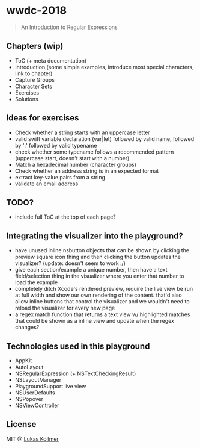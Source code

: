 # wwdc-2018

> An Introduction to Regular Expressions

## Chapters (wip)
- ToC (+ meta documentation)
- Introduction (some simple examples, introduce most special characters, link to chapter)
- Capture Groups
- Character Sets
- Exercises
- Solutions


## Ideas for exercises
- Check whether a string starts with an uppercase letter
- valid swift variable declaration (var|let) followed by valid name, followed by ':' followed by valid typename
- check whether some typename follows a recommended pattern (uppercase start, doesn't start with a number)
- Match a hexadecimal number (character groups)
- Check whether an address string is in an expected format
- extract key-value pairs from a string
- validate an email address

## TODO?
- include full ToC at the top of each page?

## Integrating the visualizer into the playground?
- have unused inline nsbutton objects that can be shown by clicking the preview square icon thing and then clicking the button updates the visualizer? (update: doesn't seem to work :/)
- give each section/example a unique number, then have a text field/selection thing in the visualizer where you enter that number to load the example
- completely ditch Xcode's rendered preview, require the live view be run at full width and show our own rendering of the content. that'd also allow inline buttons that control the visualizer and we wouldn't need to reload the visualizer for every new page
- a regex match function that returns a text view w/ highlighted matches that could be shown as a inline view and update when the regex changes?

## Technologies used in this playground
- AppKit
- AutoLayout
- NSRegularExpression (+ NSTextCheckingResult)
- NSLayoutManager
- PlaygroundSupport live view
- NSUserDefaults
- NSPopover
- NSViewController

## License
MIT @ [Lukas Kollmer](https://lukaskollmer.me)
